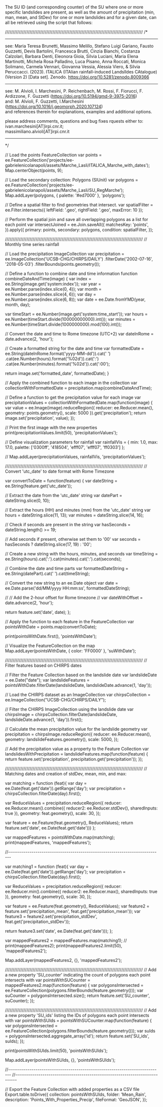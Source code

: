 The SU ID (and corresponding counter) of the SU where one or more specific landslides are present, as well as the amount of precipitation (min, man, mean, and StDev) for one or more landslides and for a given date, can all be retrieved using the script that follows:

//////////////////////////////////////////////////////////////////////////////////////////
/*

***************************************************************************
see: Maria Teresa Brunetti, Massimo Melillo, 
Stefano Luigi Gariano, Fausto Guzzetti, Devis Bartolini, Francesca Brutti, 
Cinzia Bianchi, Costanza Calzolari, Barbara Denti, Eleonora Gioia, Silvia Luciani,
Maria Elena Martinotti, Michela Rosa Palladino, Luca Pisano, Anna Roccati, Monica Solimano, 
Carmela Vennari, Giovanna Vessia, Alessia Viero, & Silvia Peruccacci. (2023). 
ITALICA (ITAlian rainfall-induced LandslIdes CAtalogue) (Version 2) [Data set]. 
Zenodo. https://doi.org/10.5281/zenodo.8009366

***************************************************************************

see: M. Alvioli, I. Marchesini, P. Reichenbach, M. Rossi, F. Fiorucci, F. Ardizzone, F. Guzzetti (https://doi.org/10.5194/gmd-9-3975-2016)         
and: M. Alvioli, F. Guzzetti, I.Marchesini (https://doi.org/10.1016/j.geomorph.2020.107124)        
and references therein for explanations, examples and additional options.        

please address comments, questions and bug fixes rquests either to:         
ivan.marchesini[AT]irpi.cnr.it;       
massimiliano.alvioli[AT]irpi.cnr.it       
	
***************************************************************************

*/

// Load the points FeatureCollection
var points = ee.FeatureCollection('projects/ee-gabrielenicolanapoli/assets/Marche_Lasli/ITALICA_Marche_with_dates');
Map.centerObject(points, 9);

// Load the secondary collection: Polygons (SlUnit)
var polygons = ee.FeatureCollection('projects/ee-gabrielenicolanapoli/assets/Marche_Lasli/SU_RegMarche');
Map.addLayer(polygons, { palette: '#ed7000' }, 'polygons');

// Define a spatial filter to find geometries that intersect.
var spatialFilter = ee.Filter.intersects({
  leftField: '.geo',
  rightField: '.geo',
  maxError: 10
});

// Perform the spatial join and save all overlapping polygons as a list for each point
var intersectJoined = ee.Join.saveAll({
  matchesKey: 'points',
}).apply({
  primary: points,
  secondary: polygons,
  condition: spatialFilter,
});

//////////////////////////////////////////////////////////////////////////////////////////
// Monthly time series rainfall

// Load the precipitation ImageCollection
var precipitation = ee.ImageCollection('UCSB-CHG/CHIRPS/DAILY')
  .filterDate('2002-07-16', '2018-05-03')
  .filterBounds(points.geometry());

// Define a function to combine date and time information
function combineDateAndTime(image) {
  var index = ee.String(image.get('system:index'));
  var year = ee.Number.parse(index.slice(0, 4));
  var month = ee.Number.parse(index.slice(4, 6));
  var day = ee.Number.parse(index.slice(6, 8));
  var date = ee.Date.fromYMD(year, month, day);

  var timeStart = ee.Number(image.get('system:time_start'));
  var hours = ee.Number(timeStart.divide(100000000000).int());
  var minutes = ee.Number(timeStart.divide(1000000000).mod(100).int());

  // Convert the date and time to Rome timezone (UTC+2)
  var dateInRome = date.advance(2, 'hour');

  // Create a formatted string for the date and time
  var formattedDate = ee.String(dateInRome.format('yyyy-MM-dd')).cat(' ')
    .cat(ee.Number(hours).format('%02d')).cat(':')
    .cat(ee.Number(minutes).format('%02d')).cat(':00');

  return image.set('formatted_date', formattedDate);
}

// Apply the combined function to each image in the collection
var collectionWithFormattedDate = precipitation.map(combineDateAndTime);

// Define a function to get the precipitation value for each image
var precipitationValues = collectionWithFormattedDate.map(function(image) {
  var value = ee.Image(image).reduceRegion({
    reducer: ee.Reducer.mean(),
    geometry: points.geometry(),
    scale: 5000
  }).get('precipitation');
  return image.set('precipitation', value);
});

// Print the first image with the new properties
print(precipitationValues.limit(50), 'precipitationValues');

// Define visualization parameters for rainfall
var rainfallVis = {
  min: 1.0,
  max: 17.0,
  palette: ['0300ff', '418504', 'efff07', 'efff07', 'ff0303']
};

// Map.addLayer(precipitationValues, rainfallVis, 'precipitationValues');

//////////////////////////////////////////////////////////////////////////////////////////
// Convert 'utc_date' to date format with Rome Timezone

var convertToDate = function(feature) {
  var dateString = ee.String(feature.get('utc_date'));
  
  // Extract the date from the 'utc_date' string
  var datePart = dateString.slice(0, 10);
  
  // Extract the hours (HH) and minutes (mm) from the 'utc_date' string
  var hours = dateString.slice(11, 13);
  var minutes = dateString.slice(14, 16);
  
  // Check if seconds are present in the string
  var hasSeconds = dateString.length() >= 19;
  
  // Add seconds if present, otherwise set them to '00'
  var seconds = hasSeconds ? dateString.slice(17, 19) : '00';
  
  // Create a new string with the hours, minutes, and seconds
  var timeString = ee.String(hours).cat(':').cat(minutes).cat(':').cat(seconds);
  
  // Combine the date and time parts
  var formattedDateString = ee.String(datePart).cat(' ').cat(timeString);
  
  // Convert the new string to an ee.Date object
  var date = ee.Date.parse('dd/MM/yyyy HH:mm:ss', formattedDateString);

  // // Add the 2-hour offset for Rome timezone
  // var dateWithOffset = date.advance(2, 'hour');
  
  return feature.set('date', date);
};

// Apply the function to each feature in the FeatureCollection
var pointsWithDate = points.map(convertToDate);

print(pointsWithDate.first(), 'pointsWithDate');

// Visualize the FeatureCollection on the map
Map.addLayer(pointsWithDate, { color: 'FF0000' }, 'suWithDate');

//////////////////////////////////////////////////////////////////////////////////////////
// Filter features based on CHIRPS dates

// Filter the Feature Collection based on the landslide date
var landslideDate = ee.Date("date");
var landslideFeatures = pointsWithDate.filterDate(landslideDate, landslideDate.advance(1, 'day'));

// Load the CHIRPS dataset as an ImageCollection
var chirpsCollection = ee.ImageCollection("UCSB-CHG/CHIRPS/DAILY");

// Filter the CHIRPS ImageCollection using the landslide date
var chirpsImage = chirpsCollection.filterDate(landslideDate, landslideDate.advance(1, 'day')).first();

// Calculate the mean precipitation value for the landslide geometry
var precipitation = chirpsImage.reduceRegion({
  reducer: ee.Reducer.mean(),
  geometry: landslideFeatures.geometry(),
  scale: 5000,
});

// Add the precipitation value as a property to the Feature Collection
var landslidesWithPrecipitation = landslideFeatures.map(function(feature) {
  return feature.set('precipitation', precipitation.get('precipitation'));
});

//////////////////////////////////////////////////////////////////////////////////////////
// Matching dates and creation of stdDev, mean, min, and max:

var matching = function (feat){
  var day = ee.Date(feat.get('date')).getRange('day');
 var precipitation = chirpsCollection.filterDate(day).first();

  var ReduceValues = precipitation.reduceRegion({
    reducer: ee.Reducer.mean().combine({
    reducer2: ee.Reducer.stdDev(),
    sharedInputs: true
    }),
    geometry: feat.geometry(),
    scale: 30,
  });
  
  var feature = ee.Feature(feat.geometry(), ReduceValues);
  return feature.set('date', ee.Date(feat.get('date')))
};

var mappedFeatures = pointsWithDate.map(matching);
print(mappedFeatures, 'mappedFeatures');

//-------------------------------------------------------------------------------

var matching1 = function (feat){
  var day = ee.Date(feat.get('date')).getRange('day');
 var precipitation = chirpsCollection.filterDate(day).first();

  var ReduceValues = precipitation.reduceRegion({
    reducer: ee.Reducer.min().combine({
    reducer2: ee.Reducer.max(),
    sharedInputs: true
    }),
    geometry: feat.geometry(),
    scale: 30,
  });
  
  var feature = ee.Feature(feat.geometry(), ReduceValues);
  var feature2 = feature.set('precipitation_mean', feat.get('precipitation_mean'));
  var feature3 = feature2.set('precipitation_stdDev', feat.get('precipitation_stdDev'));
  
  return feature3.set('date', ee.Date(feat.get('date')));
};

var mappedFeatures2 = mappedFeatures.map(matching1);
// print(mappedFeatures2);
print(mappedFeatures2.limit(50), 'mappedFeatures2');

Map.addLayer(mappedFeatures2, {}, 'mappedFeatures2');

//////////////////////////////////////////////////////////////////////////////////////////
// Add a new property 'SU_counter' indicating the count of polygons each point intersects with
var pointsWithSUCounter = mappedFeatures2.map(function(feature) {
  var polygonsIntersected = ee.FeatureCollection(polygons.filterBounds(feature.geometry()));
  var suCounter = polygonsIntersected.size();
  return feature.set('SU_counter', suCounter);
});

//////////////////////////////////////////////////////////////////////////////////////////
// Add a new property 'SU_ids' listing the IDs of polygons each point intersects with
var pointsWithSUIds = pointsWithSUCounter.map(function(feature) {
  var polygonsIntersected = ee.FeatureCollection(polygons.filterBounds(feature.geometry()));
  var suIds = polygonsIntersected.aggregate_array('id');
  return feature.set('SU_ids', suIds);
});

print(pointsWithSUIds.limit(50), 'pointsWithSUIds');

Map.addLayer(pointsWithSUIds, {}, 'pointsWithSUIds');

//-------------------------------------------------------------------------------
//-------------------------------------------------------------------------------

// Export the Feature Collection with added properties as a CSV file
Export.table.toDrive({
  collection: pointsWithSUIds,
  folder: 'Mean_Rain',
  description: 'Points_With_Properties_Precip',
  fileFormat: 'GeoJSON',
});


